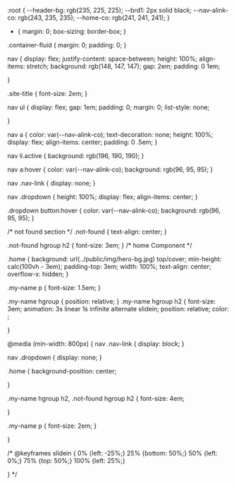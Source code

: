 
:root {
  --header-bg: rgb(235, 225, 225);
  --brd1: 2px solid black;
  --nav-alink-co: rgb(243, 235, 235);
  --home-co: rgb(241, 241, 241);
}

* {
  margin: 0;
  box-sizing: border-box;
}

.container-fluid {
  margin: 0;
  padding: 0;
}

nav {
  display: flex;
  justify-content: space-between;
  height: 100%;
  align-items: stretch;
  background: rgb(148, 147, 147);
  gap: 2em;
  padding: 0 1em;

}

.site-title {
  font-size: 2em;
}

nav ul {
  display: flex;
  gap: 1em;
  padding: 0;
  margin: 0;
  list-style: none;


}


nav a {
  color: var(--nav-alink-co);
  text-decoration: none;
  height: 100%;
  display: flex;
  align-items: center;
  padding: 0 .5em;
}

nav li.active {
  background: rgb(196, 190, 190);
}

nav a:hover {
  color: var(--nav-alink-co);
  background: rgb(96, 95, 95);
}

nav .nav-link {
  display: none;
}

nav .dropdown {
  height: 100%;
  display: flex;
  align-items: center;
}

.dropdown button:hover {
  color: var(--nav-alink-co);
  background: rgb(96, 95, 95);
}

/* not found section */
.not-found {
  text-align: center;
}


.not-found hgroup h2 {
  font-size: 3em;
}
/* home Component */

.home {
  background: url(../public/img/hero-bg.jpg) top/cover;
  min-height: calc(100vh - 3em);
  padding-top: 3em;
  width: 100%;
  text-align: center;
  overflow-x: hidden;
}

.my-name p {
  font-size: 1.5em;
}

.my-name hgroup {
  position: relative;
}
.my-name hgroup h2 {
  font-size: 3em;
  animation: 3s linear 1s infinite alternate slidein;
  position: relative; 
  color: ;
  
} 

@media (min-width: 800px) {
  nav .nav-link {
    display: block;
  }

  nav .dropdown {
    display: none;
  }

  .home {
    background-position: center;

  }
  
.my-name hgroup h2,
.not-found hgroup h2 {
  font-size: 4em;
  
}

.my-name p {
  font-size: 2em;
}

}


/* @keyframes slidein {
  0% {left: -25%;}
  25% {bottom: 50%;}
  50% {left: 0%;}
  75% {top: 50%;}
  100% {left: 25%;}

} */